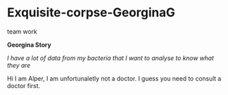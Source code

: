 # Exquisite-corpse-GeorginaG
 team work
 
**Georgina Story**

_I have a lot of data from my bacteria that I want to analyse to know what they are_


Hi I am Alper,
I am unfortunaletly not a doctor.
I guess you need to consult a doctor first. 

